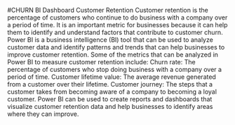 #CHURN BI Dashboard
Customer Retention Customer retention is the percentage of customers who continue to do business with a company over a period of time. It is an important metric for businesses because it can help them to identify and understand factors that contribute to customer churn. Power BI is a business intelligence (BI) tool that can be used to analyze customer data and identify patterns and trends that can help businesses to improve customer retention. Some of the metrics that can be analyzed in Power BI to measure customer retention include: Churn rate: The percentage of customers who stop doing business with a company over a period of time. Customer lifetime value: The average revenue generated from a customer over their lifetime. Customer journey: The steps that a customer takes from becoming aware of a company to becoming a loyal customer. Power BI can be used to create reports and dashboards that visualize customer retention data and help businesses to identify areas where they can improve.
